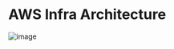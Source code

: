 # AWS Infra Architecture 

![image](https://github.com/user-attachments/assets/3ae3ba38-c04b-476f-bf9f-c0dcca590905)
